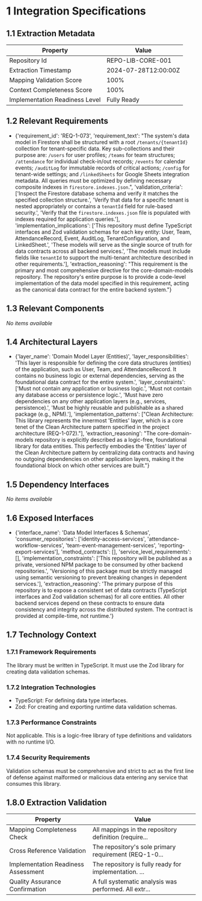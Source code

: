 # 1 Integration Specifications

## 1.1 Extraction Metadata

| Property | Value |
|----------|-------|
| Repository Id | REPO-LIB-CORE-001 |
| Extraction Timestamp | 2024-07-28T12:00:00Z |
| Mapping Validation Score | 100% |
| Context Completeness Score | 100% |
| Implementation Readiness Level | Fully Ready |

## 1.2 Relevant Requirements

- {'requirement_id': 'REQ-1-073', 'requirement_text': "The system's data model in Firestore shall be structured with a root `/tenants/{tenantId}` collection for tenant-specific data. Key sub-collections and their purpose are: `/users` for user profiles; `/teams` for team structures; `/attendance` for individual check-in/out records; `/events` for calendar events; `/auditLog` for immutable records of critical actions; `/config` for tenant-wide settings; and `/linkedSheets` for Google Sheets integration metadata. All queries must be optimized by defining necessary composite indexes in `firestore.indexes.json`.", 'validation_criteria': ['Inspect the Firestore database schema and verify it matches the specified collection structure.', 'Verify that data for a specific tenant is nested appropriately or contains a `tenantId` field for rule-based security.', 'Verify that the `firestore.indexes.json` file is populated with indexes required for application queries.'], 'implementation_implications': ['This repository must define TypeScript interfaces and Zod validation schemas for each key entity: User, Team, AttendanceRecord, Event, AuditLog, TenantConfiguration, and LinkedSheet.', 'These models will serve as the single source of truth for data contracts across all backend services.', 'The models must include fields like `tenantId` to support the multi-tenant architecture described in other requirements.'], 'extraction_reasoning': "This requirement is the primary and most comprehensive directive for the core-domain-models repository. The repository's entire purpose is to provide a code-level implementation of the data model specified in this requirement, acting as the canonical data contract for the entire backend system."}

## 1.3 Relevant Components

*No items available*

## 1.4 Architectural Layers

- {'layer_name': 'Domain Model Layer (Entities)', 'layer_responsibilities': 'This layer is responsible for defining the core data structures (entities) of the application, such as User, Team, and AttendanceRecord. It contains no business logic or external dependencies, serving as the foundational data contract for the entire system.', 'layer_constraints': ['Must not contain any application or business logic.', 'Must not contain any database access or persistence logic.', 'Must have zero dependencies on any other application layers (e.g., services, persistence).', 'Must be highly reusable and publishable as a shared package (e.g., NPM).'], 'implementation_patterns': ["Clean Architecture: This library represents the innermost 'Entities' layer, which is a core tenet of the Clean Architecture pattern specified in the project architecture (REQ-1-072)."], 'extraction_reasoning': "The core-domain-models repository is explicitly described as a logic-free, foundational library for data entities. This perfectly embodies the 'Entities' layer of the Clean Architecture pattern by centralizing data contracts and having no outgoing dependencies on other application layers, making it the foundational block on which other services are built."}

## 1.5 Dependency Interfaces

*No items available*

## 1.6 Exposed Interfaces

- {'interface_name': 'Data Model Interfaces & Schemas', 'consumer_repositories': ['identity-access-services', 'attendance-workflow-services', 'team-event-management-services', 'reporting-export-services'], 'method_contracts': [], 'service_level_requirements': [], 'implementation_constraints': ['This repository will be published as a private, versioned NPM package to be consumed by other backend repositories.', 'Versioning of this package must be strictly managed using semantic versioning to prevent breaking changes in dependent services.'], 'extraction_reasoning': 'The primary purpose of this repository is to expose a consistent set of data contracts (TypeScript interfaces and Zod validation schemas) for all core entities. All other backend services depend on these contracts to ensure data consistency and integrity across the distributed system. The contract is provided at compile-time, not runtime.'}

## 1.7 Technology Context

### 1.7.1 Framework Requirements

The library must be written in TypeScript. It must use the Zod library for creating data validation schemas.

### 1.7.2 Integration Technologies

- TypeScript: For defining data type interfaces.
- Zod: For creating and exporting runtime data validation schemas.

### 1.7.3 Performance Constraints

Not applicable. This is a logic-free library of type definitions and validators with no runtime I/O.

### 1.7.4 Security Requirements

Validation schemas must be comprehensive and strict to act as the first line of defense against malformed or malicious data entering any service that consumes this library.

## 1.8.0 Extraction Validation

| Property | Value |
|----------|-------|
| Mapping Completeness Check | All mappings in the repository definition (require... |
| Cross Reference Validation | The repository's sole primary requirement (REQ-1-0... |
| Implementation Readiness Assessment | The repository is fully ready for implementation. ... |
| Quality Assurance Confirmation | A full systematic analysis was performed. All extr... |

